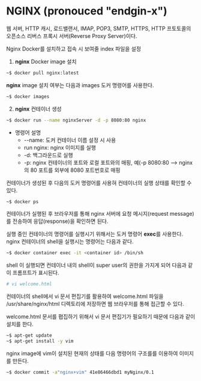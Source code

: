 # NGINX (pronouced "endgin-x")
 
 웹 서버, HTTP 캐시, 로드밸랜서, IMAP, POP3, SMTP, HTTPS, HTTP
 프토토콜의 오픈소스 리버스 프록시 서버(Reverse Proxy Server)이다.
 
 Nginx Docker를 설치하고 접속 시 보여줄 index 파일을 설정 
 
 1. **nginx** Docker image 설치
 ```sh
 ~$ docker pull nginx:latest
 ```
 **nginx** image 설치 여부는 다음과 images 도커 명령어를 사용한다.
 ```sh
 ~$ docker images
 ``` 
2. **nginx** 컨테이너 생성
```sh
~$ docker run --name nginxServer -d -p 8080:80 nginx 
```
* 명령어 설명 
  * --name: 도커 컨테이너 이름 설정 시 사용
  * run nginx: nginx 이미지를 실행 
  * -d: 백그라운드로 실행
  * -p: nginx 컨테이너의 포트와 로컬 포트와의 매핑, 예(-p 8080:80 --> nginx의 80 포트를 외부에 8080 포트번호로 매핑 

컨테이너가 생성된 후 다음의 도커 명령어를 사용혀 컨테이너의 실행 상태를 확인할 수 있다. 
```sh
~$ docker ps 
```
컨테이너가 실행된 후 브라우저를 통해 nginx 서버에 요청 메시지(request message)를 전송하여 응답(response)을 확인하면 된다. 


실행 중인 컨테이너의 명령어를 실행시기 위해서는 도커 명령어 **exec**를 사용한다. nginx 컨테이너의 shell을 실행시는 명령어는 
다음과 같다.
```sh
~$ docker container exec -it <container id> /bin/sh
```
shell 이 실행되면 컨테이너 내의 shell이 super user의 권한을 가지게 되어 다음과 같이 프롬프트가 표시된다.
```sh
# vi welcome.html
```
컨테이너의 shell에서 vi  문서 편집기를 활용하여 welcome.html 파일을 /usr/share/nginx/html 디렉토리에 저장하면 웹 브라우저를 
통해 접근할 수 있다. 

welcome.html 문서를 폅집하기 위해서 vi 문서 편집기가 필요하기 때문에 다음과 같이 설치를 한다.
```sh
~$ apt-get update
~$ apt-get install -y vim
```
nginx image에 vim이 설치된 현재의 상태를 다음 명령어의 구조를를 이용하여 이미지를 만든다.
```sh
~$ docker commit -a"nginx+vim" 41e86466dbd1 myNginx/0.1
```





 
 
